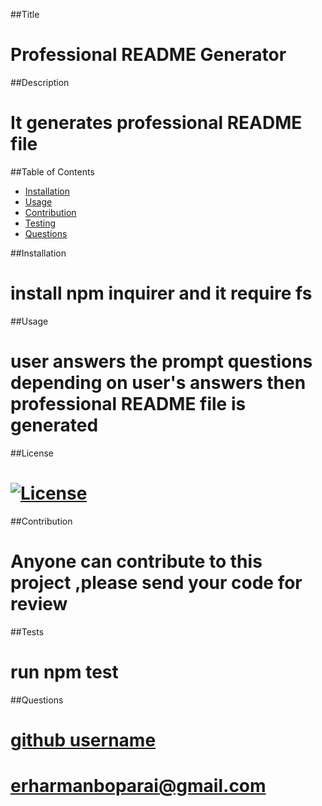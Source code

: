 
  ##Title
  # Professional README Generator
 ##Description
  # It generates professional README file
  ##Table of Contents 
  - [Installation](#installation)
  - [Usage](#usage)
  - [Contribution](#Contribution)
  - [Testing](#testing)
  - [Questions](#questions)

  ##Installation
  # install npm inquirer and it require fs
  ##Usage
  # user answers the prompt questions depending on user's answers then professional README file is generated
  ##License
  # [![License](https://img.shields.io/badge/License-Apache_2.0-blue.svg)](https://opensource.org/licenses/Apache-2.0)
  ##Contribution
  # Anyone can contribute to this project ,please send your code for review
  ##Tests
  # run npm test 
  ##Questions
 # [github username](https://github.com/HarmanBoparai)
 # erharmanboparai@gmail.com


